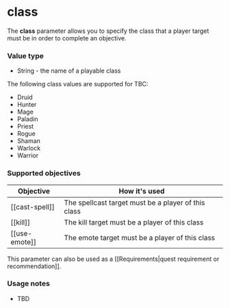 # class

The **class** parameter allows you to specify the class that a player target must be in order to complete an objective.

### Value type

* String - the name of a playable class

The following class values are supported for TBC:

* Druid
* Hunter
* Mage
* Paladin
* Priest
* Rogue
* Shaman
* Warlock
* Warrior

### Supported objectives

| Objective | How it's used |
|---|---|
| [[cast-spell]] | The spellcast target must be a player of this class |
| [[kill]] | The kill target must be a player of this class |
| [[use-emote]] | The emote target must be a player of this class |

This parameter can also be used as a [[Requirements|quest requirement or recommendation]].

### Usage notes

* TBD